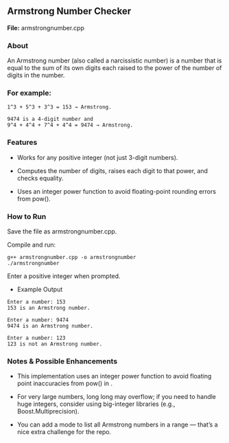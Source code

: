 ## Armstrong Number Checker

**File:** armstrongnumber.cpp

### About

An Armstrong number (also called a narcissistic number) is a number that is equal to the sum of its own digits each raised to the power of the number of digits in the number.

### For example:

``` 153 is a 3-digit number and
1^3 + 5^3 + 3^3 = 153 → Armstrong.

9474 is a 4-digit number and
9^4 + 4^4 + 7^4 + 4^4 = 9474 → Armstrong.
```
### Features

- Works for any positive integer (not just 3-digit numbers).

- Computes the number of digits, raises each digit to that power, and checks equality.

- Uses an integer power function to avoid floating-point rounding errors from pow().

### How to Run

Save the file as armstrongnumber.cpp.

Compile and run:
```
g++ armstrongnumber.cpp -o armstrongnumber
./armstrongnumber

```
Enter a positive integer when prompted.
- Example Output
```
Enter a number: 153
153 is an Armstrong number.

Enter a number: 9474
9474 is an Armstrong number.

Enter a number: 123
123 is not an Armstrong number.
```
### Notes & Possible Enhancements

* This implementation uses an integer power function to avoid floating point inaccuracies from pow() in <cmath>.

* For very large numbers, long long may overflow; if you need to handle huge integers, consider using big-integer libraries (e.g., Boost.Multiprecision).

* You can add a mode to list all Armstrong numbers in a range — that’s a nice extra challenge for the repo.